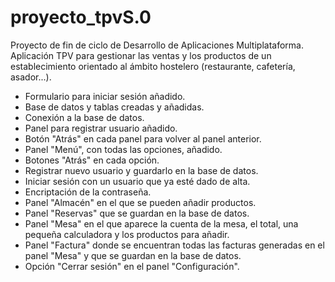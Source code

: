 # proyecto_tpvS.0
Proyecto de fin de ciclo de Desarrollo de Aplicaciones Multiplataforma. Aplicación TPV para gestionar las ventas y los productos de un establecimiento orientado al ámbito hostelero (restaurante, cafetería, asador...).

- Formulario para iniciar sesión añadido.
- Base de datos y tablas creadas y añadidas.
- Conexión a la base de datos.
- Panel para registrar usuario añadido.
- Botón "Atrás" en cada panel para volver al panel anterior.
- Panel "Menú", con todas las opciones, añadido.
- Botones "Atrás" en cada opción.
- Registrar nuevo usuario y guardarlo en la base de datos.
- Iniciar sesión con un usuario que ya esté dado de alta.
- Encriptación de la contraseña.
- Panel "Almacén" en el que se pueden añadir productos.
- Panel "Reservas" que se guardan en la base de datos.
- Panel "Mesa" en el que aparece la cuenta de la mesa, el total, una pequeña calculadora y los productos para añadir.
- Panel "Factura" donde se encuentran todas las facturas generadas en el panel "Mesa" y que se guardan en la base de datos.
- Opción "Cerrar sesión" en el panel "Configuración".
